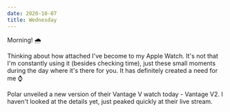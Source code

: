 ```yaml
---
date: 2020-10-07
title: Wednesday
---
```


Morning! 🌧

Thinking about how attached I've become to my Apple Watch. It's not that I'm constantly using it (besides checking time),
just these small moments during the day where it's there for you. It has definitely created a need for me ⌚️

Polar unveiled a new version of their Vantage V watch today - Vantage V2. I haven't looked at the details yet, just peaked quickly at their live stream.
